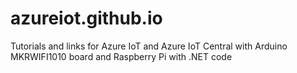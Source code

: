 # azureiot.github.io
Tutorials and links for Azure IoT and Azure IoT Central with Arduino MKRWIFI1010 board and Raspberry Pi with .NET code

